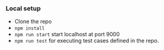 ### Local setup
* Clone the repo
* `npm install`
* `npm run start` start localhost at port 9000
* `npm run test` for executing test cases defined in the repo.
